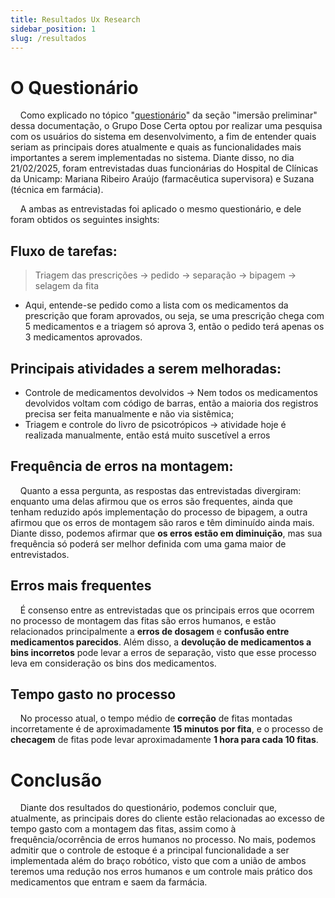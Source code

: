```yaml
---
title: Resultados Ux Research
sidebar_position: 1
slug: /resultados
---
```


# O Questionário

&nbsp;&nbsp;&nbsp;&nbsp;Como explicado no tópico "[questionário](../../Sprint%201/Imersão%20preliminar/questionário.md)" da seção "imersão preliminar" dessa documentação, o Grupo Dose Certa optou por realizar uma pesquisa com os usuários do sistema em desenvolvimento, a fim de entender quais seriam as principais dores atualmente e quais as funcionalidades mais importantes a serem implementadas no sistema. Diante disso, no dia 21/02/2025, foram entrevistadas duas funcionárias do Hospital de Clínicas da Unicamp: Mariana Ribeiro Araújo (farmacêutica supervisora) e Suzana (técnica em farmácia). 

&nbsp;&nbsp;&nbsp;&nbsp;A ambas as entrevistadas foi aplicado o mesmo questionário, e dele foram obtidos os seguintes insights:

## Fluxo de tarefas:

> Triagem das prescrições -> pedido -> separação -> bipagem -> selagem da fita

* Aqui, entende-se pedido como a lista com os medicamentos da prescrição que foram aprovados, ou seja, se uma prescrição chega com 5 medicamentos e a triagem só aprova 3, então o pedido terá apenas os 3 medicamentos aprovados.

## Principais atividades a serem melhoradas:
- Controle de medicamentos devolvidos -> Nem todos os medicamentos devolvidos voltam com código de barras, então a maioria dos registros precisa ser feita manualmente e não via sistêmica;
- Triagem e controle do livro de psicotrópicos -> atividade hoje é realizada manualmente, então está muito suscetível a erros

## Frequência de erros na montagem:
&nbsp;&nbsp;&nbsp;&nbsp;Quanto a essa pergunta, as respostas das entrevistadas divergiram: enquanto uma delas afirmou que os erros são frequentes, ainda que tenham reduzido após implementação do processo de bipagem, a outra afirmou que os erros de montagem são raros e têm diminuído ainda mais. Diante disso, podemos afirmar que **os erros estão em diminuição**, mas sua frequência só poderá ser melhor definida com uma gama maior de entrevistados.

## Erros mais frequentes
&nbsp;&nbsp;&nbsp;&nbsp;É consenso entre as entrevistadas que os principais erros que ocorrem no processo de montagem das fitas são erros humanos, e estão relacionados principalmente a **erros de dosagem** e **confusão entre medicamentos parecidos**. Além disso, a **devolução de medicamentos a bins incorretos** pode levar a erros de separação, visto que esse processo leva em consideração os bins dos medicamentos.

## Tempo gasto no processo
&nbsp;&nbsp;&nbsp;&nbsp;No processo atual, o tempo médio de **correção** de fitas montadas incorretamente é de aproximadamente **15 minutos por fita**, e o processo de **checagem** de fitas pode levar aproximadamente **1 hora para cada 10 fitas**.

# Conclusão
&nbsp;&nbsp;&nbsp;&nbsp;Diante dos resultados do questionário, podemos concluir que, atualmente, as principais dores do cliente estão relacionadas ao excesso de tempo gasto com a montagem das fitas, assim como à frequência/ocorrência de erros humanos no processo. No mais, podemos admitir que o controle de estoque é a principal funcionalidade a ser implementada além do braço robótico, visto que com a união de ambos teremos uma redução nos erros humanos e um controle mais prático dos medicamentos que entram e saem da farmácia.
